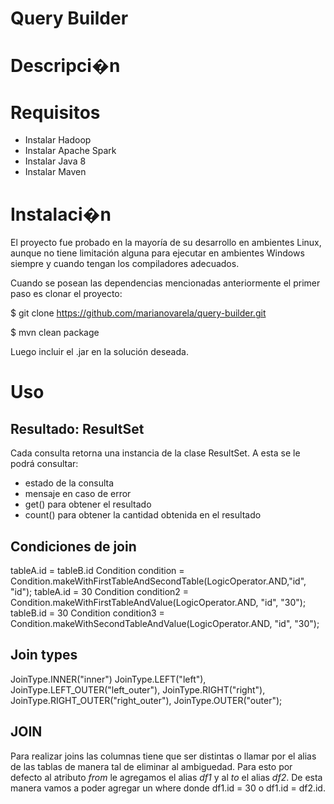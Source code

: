 # Query Builder

# Descripci�n

# Requisitos
- Instalar Hadoop
- Instalar Apache Spark
- Instalar Java 8
- Instalar Maven

# Instalaci�n


El proyecto fue probado en la mayoría de su desarrollo en ambientes Linux, aunque no tiene limitación alguna para ejecutar en ambientes Windows siempre y cuando tengan los compiladores adecuados.

Cuando se posean las dependencias mencionadas anteriormente el primer paso es clonar el proyecto: 

$ git clone https://github.com/marianovarela/query-builder.git

$ mvn clean package

Luego incluir el .jar en la solución deseada.


# Uso

## Resultado: ResultSet
Cada consulta retorna una instancia de la clase ResultSet. A esta se le podrá consultar:
* estado de la consulta
* mensaje en caso de error
* get() para obtener el resultado
* count() para obtener la cantidad obtenida en el resultado

## Condiciones de join

tableA.id = tableB.id
Condition condition = Condition.makeWithFirstTableAndSecondTable(LogicOperator.AND,"id", "id");
tableA.id = 30
Condition condition2 = Condition.makeWithFirstTableAndValue(LogicOperator.AND, "id", "30");
tableB.id = 30
Condition condition3 = Condition.makeWithSecondTableAndValue(LogicOperator.AND, "id", "30");

## Join types

JoinType.INNER("inner")
JoinType.LEFT("left"),
JoinType.LEFT_OUTER("left_outer"),
JoinType.RIGHT("right"),
JoinType.RIGHT_OUTER("right_outer"),
JoinType.OUTER("outer");

## JOIN 

Para realizar joins las columnas tiene que ser distintas o llamar por el alias de las tablas de manera tal de eliminar al ambiguedad.
Para esto por defecto al atributo *from* le agregamos el alias *df1* y al *to* el alias *df2*. De esta manera vamos a poder agregar un where donde df1.id = 30
o df1.id = df2.id.